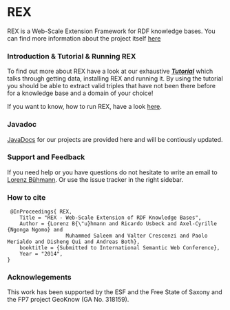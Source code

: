 REX
===

REX is a Web-Scale Extension Framework for RDF knowledge bases. You can find more information about the project itself <a href="http://aksw.org/Projects/REX.html">here</a>

### Introduction & Tutorial & Running REX
To find out more about REX have a look at our exhaustive <i><b><a href="https://github.com/AKSW/REX/wiki">Tutorial</a></i></b> which talks through getting data, installing REX and running it. By using the tutorial you should be able to extract valid triples that have not been there before for a knowledge base and a domain of your choice!

If you want to know, how to run REX, have a look <a href="https://github.com/AKSW/REX/wiki/Run">here</a>.

### Javadoc
<a href="http://aksw.github.io/REX/">JavaDocs</a> for our projects are provided here and will be contiously updated.

### Support and Feedback
If you need help or you have questions do not hesitate to write an email to  <a href="mailto:buehmann@informatik.uni-leipzig.de">Lorenz B&uuml;hmann</a>. Or use the issue tracker in the right sidebar.

### How to cite
```Tex
 @InProceedings{ REX,
	Title = "REX - Web-Scale Extension of RDF Knowledge Bases",
	Author = {Lorenz B{\"u}hmann and Ricardo Usbeck and Axel-Cyrille {Ngonga Ngomo} and 
                   Muhammed Saleem and Valter Crescenzi and Paolo Merialdo and Disheng Qui and Andreas Both},
	booktitle = {Submitted to International Semantic Web Conference},
	Year = "2014",
}
```

### Acknowlegements
This work has been supported by the ESF and the Free State of Saxony and the FP7 project GeoKnow (GA No. 318159).


